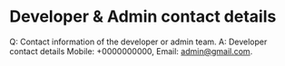 # Developer & Admin contact details

Q: Contact information of the developer or admin team.
A: Developer contact details Mobile: +0000000000, Email: admin@gmail.com.
